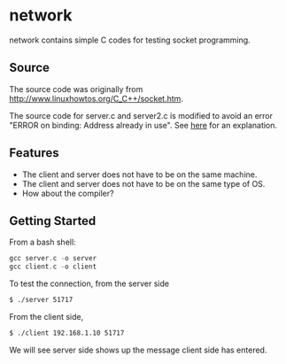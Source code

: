 network
=======
network contains simple C codes for testing socket programming. 

## Source

The source code was originally from http://www.linuxhowtos.org/C_C++/socket.htm.

The source code for server.c and server2.c is modified to avoid an error "ERROR on binding: Address already in use". See [here](http://www.yolinux.com/TUTORIALS/Sockets.html) for an explanation.

## Features

* The client and server does not have to be on the same machine.
* The client and server does not have to be on the same type of OS.
* How about the compiler?

## Getting Started

From a bash shell:

```c
gcc server.c -o server
gcc client.c -o client
```

To test the connection, from the server side
```bash
$ ./server 51717
```

From the client side,
```bash
$ ./client 192.168.1.10 51717
```

We will see server side shows up the message client side has entered.



